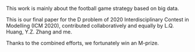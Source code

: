 This work is mainly about the football game strategy based on big data.

This is our final paper for the D problem of 2020 Interdisciplinary Contest in Modelling (ICM 2020), contributed collaboratively and equally by L.Q. Huang, Y.Z. Zhang and me. 

Thanks to the combined efforts, we fortunately win an M-prize.

